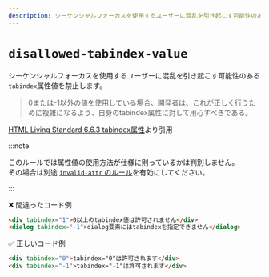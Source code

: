 ```yaml
---
description: シーケンシャルフォーカスを使用するユーザーに混乱を引き起こす可能性のあるtabindex属性値を禁止します。
---
```


# `disallowed-tabindex-value`

<!-- textlint-disable ja-technical-writing/ja-no-mixed-period -->

シーケンシャルフォーカスを使用するユーザーに混乱を引き起こす可能性のある`tabindex`属性値を禁止します。

> 0または-1以外の値を使用している場合、開発者は、これが正しく行うために複雑になるよう、自身のtabindex属性に対して用心すべきである。

[HTML Living Standard 6.6.3 tabindex属性](https://momdo.github.io/html/interaction.html#the-tabindex-attribute:~:text=0%E3%81%BE%E3%81%9F%E3%81%AF%2D1%E4%BB%A5%E5%A4%96%E3%81%AE%E5%80%A4%E3%82%92%E4%BD%BF%E7%94%A8%E3%81%97%E3%81%A6%E3%81%84%E3%82%8B%E5%A0%B4%E5%90%88%E3%80%81%E9%96%8B%E7%99%BA%E8%80%85%E3%81%AF%E3%80%81%E3%81%93%E3%82%8C%E3%81%8C%E6%AD%A3%E3%81%97%E3%81%8F%E8%A1%8C%E3%81%86%E3%81%9F%E3%82%81%E3%81%AB%E8%A4%87%E9%9B%91%E3%81%AB%E3%81%AA%E3%82%8B%E3%82%88%E3%81%86%E3%80%81%E8%87%AA%E8%BA%AB%E3%81%AEtabindex%E5%B1%9E%E6%80%A7%E3%81%AB%E5%AF%BE%E3%81%97%E3%81%A6%E7%94%A8%E5%BF%83%E3%81%99%E3%81%B9%E3%81%8D%E3%81%A7%E3%81%82%E3%82%8B%E3%80%82)より引用

:::note

このルールでは属性値の使用方法が仕様に則っているかは判別しません。  
その場合は別途 [`invalid-attr` のルール](https://markuplint.dev/ja/docs/rules/invalid-attr)を有効にしてください。

:::

<!-- prettier-ignore-end -->

❌ 間違ったコード例

```html
<div tabindex="1">0以上のtabindex値は許可されません</div>
<dialog tabindex="-1">dialog要素にはtabindexを指定できません</dialog>
```

✅ 正しいコード例

```html
<div tabindex="0">tabindex="0"は許可されます</div>
<div tabindex="-1">tabindex="-1"は許可されます</div>
```

<!-- textlint-enable ja-technical-writing/ja-no-mixed-period -->

